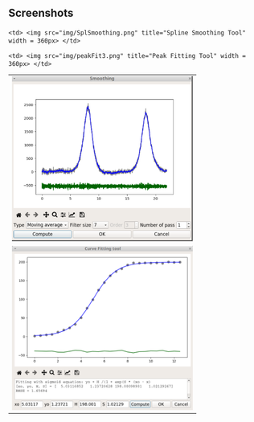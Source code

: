 ## Screenshots 

<table>
  <tr>
    <td> <img src="img/Smoothing.png" title="Smoothing Tool" width = 360px> </td>

    <td> <img src="img/SplSmoothing.png" title="Spline Smoothing Tool" width = 360px> </td>
  </tr> 

  <tr>
    <td> <img src="img/SigmoidFitting.png" title="Curve Fitting Tool" width = 360px> </td>

    <td> <img src="img/peakFit3.png" title="Peak Fitting Tool" width = 360px> </td>
  </tr> 
</table>
